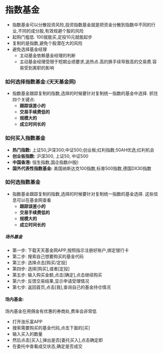 # 指数基金
- 指数基金可以分散投资风险,投资指数基金就是把资金分散到指数中不同的行业,不同的成分股,有效规避个股的风险
- 起购门槛低. 100就能买,定投10元就能起步
- 复制的是指数,避免个股潜在大的风险
- 避免选择基金经理
  - 主动基金依赖基金经理的判断
  - 主动基金经理受限于短期业绩要求,追热点.高的换手续导致高的交易费.容易受到离职的影响
### 如何选择指数基金:(天天基金网)
- 指数基金跟踪复制的指数,选择的时候要针对复制统一指数的基金中选择. 抓住四个关键点:
  - **跟踪误差小的**
  - **交易手续费低的**
  - **规模大的**
  - **成立时间长的**
### 如何买入指数基金 
- **热门指数:** 上证50,沪深300;中证500;创业板;红利指数;50AH优选;红利机会
- **创业板指数:** 沪深300, 上证50, 中证500
- **中国香港:** 恒生指数,国企指数(H股)
- **国外代表性指数基金:** 美国纳斯达克100指数,标普500指数,德国DX30指数
### 如何选指数基金
- 指数基金跟踪复制的指数,选择的时候要针对复制统一指数的基金选择. 这些信息可以在基金网查看
  - **跟踪误差小的**
  - **交易手续费低的**
  - **规模大的**
  - **成立时间长的**
##### 场外基金
- 第一步: 下载天天基金网APP,按照指示注册好账户,绑定银行卡
- 第二步: 搜索自己想要购买的基金代码
- 第三步: 选择点击[购买/定投]
- 第四步: 选择[购买],或者[定投]
- 第五步: 输入购买金额,点击[确定],点击继续购买
- 第六步: 反馈交易结果,显示申请受理情况
- 第七步: 返回首页,点击[我],查询自己的基金持仓情况
#### 场内基金:
场内基金在用佣金有优惠的券商处,费率会非常低
- 打开涨乐富APP
- 搜索需要购买的基金代码,点击下面的[买]
- 输入买入的数量
- 然后点击[买入],弹出是否[委托买入],点击确定即
- 在委托中查看成交状态,确定是否成交
					
			
			
